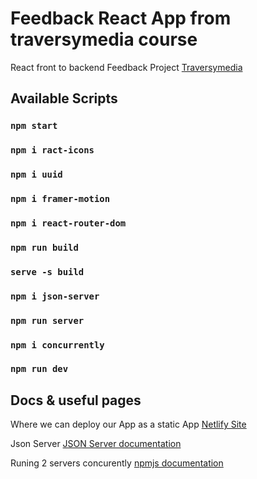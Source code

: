 # Feedback React App from traversymedia course

React front to backend Feedback Project [Traversymedia](https://www.traversymedia.com/products/react-front-to-back)

## Available Scripts
### `npm start`
### `npm i ract-icons`
### `npm i uuid`
### `npm i framer-motion`
### `npm i react-router-dom`
### `npm run build`
### `serve -s build`

### `npm i json-server`
### `npm run server`
### `npm i concurrently`
### `npm run dev`

## Docs & useful pages

Where we can deploy our App as a static App [Netlify Site](https://app.netlify.com/login)

Json Server [JSON Server documentation](https://www.npmjs.com/package/json-server)

Runing 2 servers concurently [npmjs documentation](https://www.npmjs.com/package/concurrently)